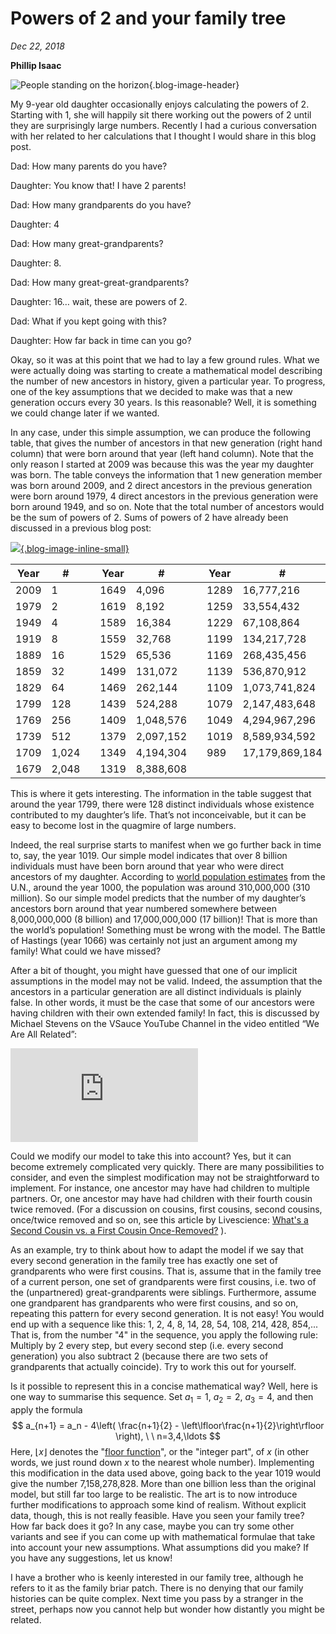# Powers of 2 and your family tree

*Dec 22, 2018*

**Phillip Isaac**

![People standing on the horizon](https://es-app.com/assets/tree87.jpg){.blog-image-header}

My 9-year old daughter occasionally enjoys calculating the powers of 2. Starting with 1, she will happily sit there working out the powers of 2 until they are surprisingly large numbers. Recently I had a curious conversation with her related to her calculations that I thought I would share in this blog post.

Dad: How many parents do you have?

Daughter: You know that! I have 2 parents!

Dad: How many grandparents do you have?

Daughter: 4

Dad: How many great-grandparents?

Daughter: 8.

Dad: How many great-great-grandparents?

Daughter: 16… wait, these are powers of 2.

Dad: What if you kept going with this? 

Daughter: How far back in time can you go?

Okay, so it was at this point that we had to lay a few ground rules. What we were actually doing was starting to create a mathematical model describing the number of new ancestors in history, given a particular year. To progress, one of the key assumptions that we decided to make was that a new generation occurs every 30 years. Is this reasonable? Well, it is something we could change later if we wanted. 

In any case, under this simple assumption, we can produce the following table, that gives the number of ancestors in that new generation (right hand column) that were born around that year (left hand column). Note that the only reason I started at 2009 was because this was the year my daughter was born. The table conveys the information that 1 new generation member was born around 2009, and 2 direct ancestors in the previous generation were born around 1979, 4 direct ancestors in the previous generation were born around 1949, and so on. Note that the total number of ancestors would be the sum of powers of 2. Sums of powers of 2 have already been discussed in a previous blog post:

[![](https://es-app.com/assets/vmK21a.png){.blog-image-inline-small}](https://www.1onepsilon.com/single-post/2017/02/17/Adding-the-Powers-of-2)

| Year | #     |      | Year | #         |      | Year | #              | 
| ---- | ------| ---- | ---- | --------- | ---- | ---- | -------------- |
| 2009 | 1     |      | 1649 | 4,096     |      | 1289 | 16,777,216     |
| 1979 | 2     |      | 1619 | 8,192     |      | 1259 | 33,554,432     |
| 1949 | 4     |      | 1589 | 16,384    |      | 1229 | 67,108,864     |
| 1919 | 8     |      | 1559 | 32,768    |      | 1199 | 134,217,728    |
| 1889 | 16    |      | 1529 | 65,536    |      | 1169 | 268,435,456    |
| 1859 | 32    |      | 1499 | 131,072   |      | 1139 | 536,870,912    |
| 1829 | 64    |      | 1469 | 262,144   |      | 1109 | 1,073,741,824  |
| 1799 | 128   |      | 1439 | 524,288   |      | 1079 | 2,147,483,648  |
| 1769 | 256   |      | 1409 | 1,048,576 |      | 1049 | 4,294,967,296  |
| 1739 | 512   |      | 1379 | 2,097,152 |      | 1019 | 8,589,934,592  |
| 1709 | 1,024 |      | 1349 | 4,194,304 |      | 989  | 17,179,869,184 |
| 1679 | 2,048 |      | 1319 | 8,388,608 |      |      |                |

This is where it gets interesting. The information in the table suggest that around the year 1799, there were 128 distinct individuals whose existence contributed to my daughter’s life. That’s not inconceivable, but it can be easy to become lost in the quagmire of large numbers.

Indeed, the real surprise starts to manifest when we go further back in time to, say, the year 1019. Our simple model indicates that over 8 billion individuals must have been born around that year who were direct ancestors of my daughter. According to [world population estimates](https://en.wikipedia.org/wiki/World_population_estimates) from the U.N., around the year 1000, the population was around 310,000,000 (310 million). So our simple model predicts that the number of my daughter’s ancestors born around that year numbered somewhere between 8,000,000,000 (8 billion) and 17,000,000,000 (17 billion)! That is more than the world’s population! Something must be wrong with the model. The Battle of Hastings (year 1066) was certainly not just an argument among my family! What could we have missed?

After a bit of thought, you might have guessed that one of our implicit assumptions in the model may not be valid. Indeed, the assumption that the ancestors in a particular generation are all distinct individuals is plainly false. In other words, it must be the case that some of our ancestors were having children with their own extended family! In fact, this is discussed by Michael Stevens on the VSauce YouTube Channel in the video entitled “We Are All Related”:

<div class="blog-video-inline"><iframe src="https://www.youtube.com/embed/BhtgINeaJWg" frameborder="0" allow="accelerometer; autoplay; encrypted-media; gyroscope; picture-in-picture" allowfullscreen></iframe></div>

Could we modify our model to take this into account? Yes, but it can become extremely complicated very quickly. There are many possibilities to consider, and even the simplest modification may not be straightforward to implement. For instance, one ancestor may have had children to multiple partners. Or, one ancestor may have had children with their fourth cousin twice removed. (For a discussion on cousins, first cousins, second cousins, once/twice removed and so on, see this article by Livescience: [What's a Second Cousin vs. a First Cousin Once-Removed?](https://www.livescience.com/32121-whats-a-second-cousin-vs-a-first-cousin-once-removed.html) ).

As an example, try to think about how to adapt the model if we say that every second generation in the family tree has exactly one set of grandparents who were first cousins. That is, assume that in the family tree of a current person, one set of grandparents were first cousins, i.e. two of the (unpartnered) great-grandparents were siblings. Furthermore, assume one grandparent has grandparents who were first cousins, and so on, repeating this pattern for every second generation. It is not easy! You would end up with a sequence like this: 1, 2, 4, 8, 14, 28, 54, 108, 214, 428, 854,... That is, from the number "4" in the sequence, you apply the following rule: Multiply by 2 every step, but every second step (i.e. every second generation) you also subtract 2  (because there are two sets of grandparents that actually coincide). Try to work this out for yourself. 

Is it possible to represent this in a concise mathematical way? Well, here is one way to summarise this sequence. Set $a_1=1$, $a_2=2$, $a_3=4$, and then apply the formula
$$
a_{n+1} = a_n - 4\left( \frac{n+1}{2} - \left\lfloor\frac{n+1}{2}\right\rfloor \right), \ \ n=3,4,\ldots
$$
Here, $\lfloor x \rfloor$ denotes the "[floor function](https://epsilonstream.com/topic/floorFunction)", or the "integer
part", of $x$ (in other words, we just round down $x$ to the nearest whole
number). Implementing this modification in the data used above, going back to the year 1019 would give the number 7,158,278,828. More than one billion less than the original model, but still far too large to be realistic. The art is to now introduce further modifications to approach some kind of realism. Without explicit data, though, this is not really feasible. Have you seen your family tree? How far back does it go? In any case, maybe you can try some other variants and see if you can come up with mathematical formulae that take into account your new assumptions. What assumptions did you make? If you have any suggestions, let us know!

I have a brother who is keenly interested in our family tree, although he refers to it as the family briar patch. There is no denying that our family histories can be quite complex. Next time you pass by a stranger in the street, perhaps now you cannot help but wonder how distantly you might be related.

